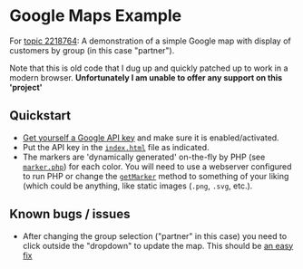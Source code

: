 # Google Maps Example
For [topic 2218764](https://gathering.tweakers.net/forum/list_messages/2218764): A demonstration of a simple Google map with display of customers by group (in this case "partner").

Note that this is old code that I dug up and quickly patched up to work in a modern browser. **Unfortunately I am unable to offer any support on this 'project'**

## Quickstart

* [Get yourself a Google API key](https://developers.google.com/maps/documentation/javascript/get-api-key) and make sure it is enabled/activated.
* Put the API key in the [`index.html`](https://github.com/RobThree/MapsExample/blob/3a40d2d378f258ca448222b01f2104201fb471b6/index.html#L11) file as indicated.
* The markers are 'dynamically generated' on-the-fly by PHP (see [`marker.php`](https://github.com/RobThree/MapsExample/blob/main/marker.php)) for each color. You will need to use a webserver configured to run PHP or change the [`getMarker`](https://github.com/RobThree/MapsExample/blob/3a40d2d378f258ca448222b01f2104201fb471b6/index.html#L207) method to something of your liking (which could be anything, like static images (`.png`, `.svg`, etc.).

## Known bugs / issues

* After changing the group selection ("partner" in this case) you need to click outside the "dropdown" to update the map. This should be [an easy fix](https://github.com/RobThree/MapsExample/blob/3a40d2d378f258ca448222b01f2104201fb471b6/index.html#L281)
